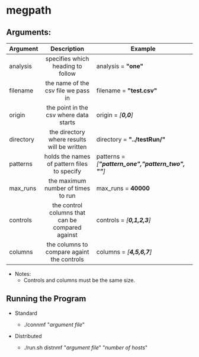 # megpath

Arguments:
-------------------------------------------------------------

|Argument |Description								                       |Example					                                      |
|---------|:------------------------------------------------:|------------------------------------------------------|
|analysis | specifies which heading to follow                | analysis = **"one"**                                 |
|filename | the name of the csv file we pass in              | filename = **"test.csv"**                            |
|origin   | the point in the csv where data starts           | origin = *[**0,0**]*                                 |
|directory| the directory where results will be written      | directory = **"../testRun/"**                        |
|patterns | holds the names of pattern files to specify      | patterns = *[**"pattern_one","pattern_two", ""**]*   |
|max_runs | the maximum number of times to run               | max_runs = **40000**                                 |
|controls | the control columns that can be compared against | controls = *[**0,1,2,3**]*                           |
|columns  | the columns to compare againt the controls       | columns = *[**4,5,6,7**]*                            |

- Notes:
  * Controls and columns must be the same size.

Running the Program
-------------------------------------------------------------
- Standard
	* ./connmf	"*argument file*"

- Distributed
	* ./run.sh 	distnmf		"*argument file*"	"*number of hosts*"

